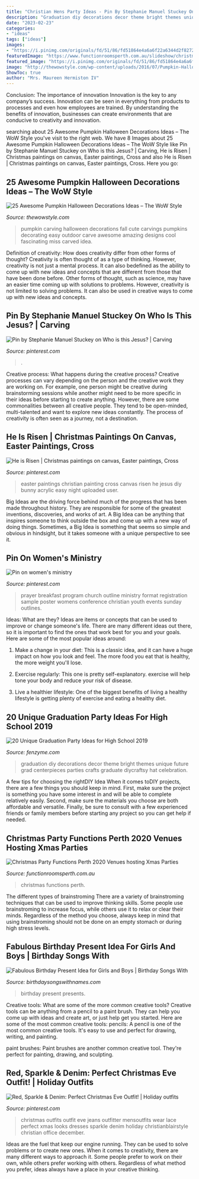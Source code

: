 ```yaml
---
title: "Christian Hens Party Ideas - Pin By Stephanie Manuel Stuckey On Who Is This Jesus?"
description: "Graduation diy decorations decor theme bright themes unique future grad centerpieces parties crafts graduate diycraftsy hat celebration"
date: "2023-02-23"
categories:
- "ideas"
tags: ["ideas"]
images:
- "https://i.pinimg.com/originals/fd/51/86/fd51864e4a6a6f22a6344d2f82722da8.jpg"
featuredImage: "https://www.functionroomsperth.com.au/slideshow/christmas4.jpg"
featured_image: "https://i.pinimg.com/originals/fd/51/86/fd51864e4a6a6f22a6344d2f82722da8.jpg"
image: "http://thewowstyle.com/wp-content/uploads/2016/07/Pumpkin-Halloween-Decorations-1.jpg"
ShowToc: true
author: "Mrs. Maureen Hermiston IV"
---
```



Conclusion: The importance of innovation
Innovation is the key to any company’s success. Innovation can be seen in everything from products to processes and even how employees are trained. By understanding the benefits of innovation, businesses can create environments that are conducive to creativity and innovation.

	

		
searching about 25 Awesome Pumpkin Halloween Decorations Ideas – The WoW Style you've visit to the right web. We have 8 Images about 25 Awesome Pumpkin Halloween Decorations Ideas – The WoW Style like Pin by Stephanie Manuel Stuckey on Who is this Jesus? | Carving, He is Risen | Christmas paintings on canvas, Easter paintings, Cross and also He is Risen | Christmas paintings on canvas, Easter paintings, Cross. Here you go:
		
    
## 25 Awesome Pumpkin Halloween Decorations Ideas – The WoW Style

<img loading=lazy src="http://thewowstyle.com/wp-content/uploads/2016/07/Pumpkin-Halloween-Decorations-1.jpg" onerror="this.onerror=null;this.src='https://tse3.mm.bing.net/th?id=OIP.1JlJnONRKQDl4PXZlH7_bQHaKy&amp;pid=15.1';" alt="25 Awesome Pumpkin Halloween Decorations Ideas – The WoW Style">

_Source: thewowstyle.com_

>pumpkin carving halloween decorations fall cute carvings pumpkins decorating easy outdoor carve awesome amazing designs cool fascinating miss carved idea. 

	

Definition of creativity: How does creativity differ from other forms of thought?
Creativity is often thought of as a type of thinking. However, creativity is not just a mental process. It can also bedefined as the ability to come up with new ideas and concepts that are different from those that have been done before. Other forms of thought, such as science, may have an easier time coming up with solutions to problems. However, creativity is not limited to solving problems. It can also be used in creative ways to come up with new ideas and concepts.

    
## Pin By Stephanie Manuel Stuckey On Who Is This Jesus? | Carving

<img loading=lazy src="https://i.pinimg.com/originals/fd/51/86/fd51864e4a6a6f22a6344d2f82722da8.jpg" onerror="this.onerror=null;this.src='https://tse2.mm.bing.net/th?id=OIP.f_4mOuvw0U9jTmtIXBF2AQHaNd&amp;pid=15.1';" alt="Pin by Stephanie Manuel Stuckey on Who is this Jesus? | Carving">

_Source: pinterest.com_

>. 

	

Creative process: What happens during the creative process?
Creative processes can vary depending on the person and the creative work they are working on. For example, one person might be creative during brainstorming sessions while another might need to be more specific in their ideas before starting to create anything. However, there are some commonalities between all creative people. They tend to be open-minded, multi-talented and want to explore new ideas constantly. The process of creativity is often seen as a journey, not a destination.

    
## He Is Risen | Christmas Paintings On Canvas, Easter Paintings, Cross

<img loading=lazy src="https://i.pinimg.com/736x/05/35/30/053530b058ccb88ebc68775255a053ef--cross-paintings-easter-art.jpg" onerror="this.onerror=null;this.src='https://tse4.mm.bing.net/th?id=OIP.PptvuPfV-wq7jt7xHJ-N-wHaFt&amp;pid=15.1';" alt="He is Risen | Christmas paintings on canvas, Easter paintings, Cross">

_Source: pinterest.com_

>easter paintings christian painting cross canvas risen he jesus diy bunny acrylic easy night uploaded user. 

	

Big Ideas are the driving force behind much of the progress that has been made throughout history. They are responsible for some of the greatest inventions, discoveries, and works of art. A Big Idea can be anything that inspires someone to think outside the box and come up with a new way of doing things. Sometimes, a Big Idea is something that seems so simple and obvious in hindsight, but it takes someone with a unique perspective to see it.

    
## Pin On Women&#039;s Ministry

<img loading=lazy src="https://i.pinimg.com/736x/f9/80/2a/f9802a34b0a1931c1c1410d2883eef47--black-church-prayer-breakfast.jpg" onerror="this.onerror=null;this.src='https://tse4.mm.bing.net/th?id=OIP.fIdJ57i_T03VmtiHbdGhDQHaJ4&amp;pid=15.1';" alt="Pin on women&#039;s ministry">

_Source: pinterest.com_

>prayer breakfast program church outline ministry format registration sample poster womens conference christian youth events sunday outlines. 

	

Ideas: What are they?
Ideas are items or concepts that can be used to improve or change someone's life. There are many different ideas out there, so it is important to find the ones that work best for you and your goals. Here are some of the most popular ideas around:
1. Make a change in your diet: This is a classic idea, and it can have a huge impact on how you look and feel. The more food you eat that is healthy, the more weight you'll lose.

2. Exercise regularly: This one is pretty self-explanatory. exercise will help tone your body and reduce your risk of disease.

3. Live a healthier lifestyle: One of the biggest benefits of living a healthy lifestyle is getting plenty of exercise and eating a healthy diet.

    
## 20 Unique Graduation Party Ideas For High School 2019

<img loading=lazy src="http://www.fenzyme.com/wp-content/uploads/2017/12/Unique-Graduation-Party-Ideas-for-High-School00003.jpg" onerror="this.onerror=null;this.src='https://tse4.mm.bing.net/th?id=OIP.5qiffZqdb63-vzgZnaaYCAHaJ4&amp;pid=15.1';" alt="20 Unique Graduation Party Ideas for High School 2019">

_Source: fenzyme.com_

>graduation diy decorations decor theme bright themes unique future grad centerpieces parties crafts graduate diycraftsy hat celebration. 

	

A few tips for choosing the rightDIY Idea
When it comes toDIY projects, there are a few things you should keep in mind. First, make sure the project is something you have some interest in and will be able to complete relatively easily. Second, make sure the materials you choose are both affordable and versatile. Finally, be sure to consult with a few experienced friends or family members before starting any project so you can get help if needed.

    
## Christmas Party Functions Perth 2020 Venues Hosting Xmas Parties

<img loading=lazy src="https://www.functionroomsperth.com.au/slideshow/christmas4.jpg" onerror="this.onerror=null;this.src='https://tse2.mm.bing.net/th?id=OIP.VmujHadlfFIRC8ZpTtTjAwHaDM&amp;pid=15.1';" alt="Christmas Party Functions Perth 2020 Venues hosting Xmas Parties">

_Source: functionroomsperth.com.au_

>christmas functions perth. 

	

The different types of brainstroming
There are a variety of brainstroming techniques that can be used to improve thinking skills. Some people use brainstroming to increase focus, while others use it to relax or clear their minds. Regardless of the method you choose, always keep in mind that using brainstroming should not be done on an empty stomach or during high stress levels.

    
## Fabulous Birthday Present Idea For Girls And Boys | Birthday Songs With

<img loading=lazy src="https://birthdaysongswithnames.com/wp-content/uploads/2014/03/Birthday-Presents-box.jpg" onerror="this.onerror=null;this.src='https://tse3.mm.bing.net/th?id=OIP.Iw8htg9IPZaaJIcyR2zR8gHaE8&amp;pid=15.1';" alt="Fabulous Birthday Present Idea for Girls and Boys | Birthday Songs With">

_Source: birthdaysongswithnames.com_

>birthday present presents. 

	

Creative tools: What are some of the more common creative tools?
Creative tools can be anything from a pencil to a paint brush. They can help you come up with ideas and create art, or just help get you started. Here are some of the most common creative tools:
pencils: A pencil is one of the most common creative tools. It's easy to use and perfect for drawing, writing, and painting.

paint brushes: Paint brushes are another common creative tool. They're perfect for painting, drawing, and sculpting.

    
## Red, Sparkle &amp; Denim: Perfect Christmas Eve Outfit! | Holiday Outfits

<img loading=lazy src="https://i.pinimg.com/736x/66/27/59/662759755d5c24f7f05284a0dc952a3d--christmas-eve-outfit-occasion-wear.jpg" onerror="this.onerror=null;this.src='https://tse4.mm.bing.net/th?id=OIP.RD219k91eJAj8s3p-qYsNQHaHa&amp;pid=15.1';" alt="Red, Sparkle &amp; Denim: Perfect Christmas Eve Outfit! | Holiday outfits">

_Source: pinterest.com_

>christmas outfits outfit eve jeans outfitter mensoutfits wear lace perfect xmas looks dresses sparkle denim holiday christianblairstyle christian office december. 

	

Ideas are the fuel that keep our engine running. They can be used to solve problems or to create new ones. When it comes to creativity, there are many different ways to approach it. Some people prefer to work on their own, while others prefer working with others. Regardless of what method you prefer, ideas always have a place in your creative thinking.

